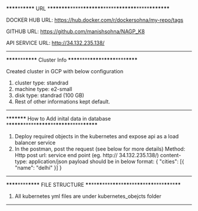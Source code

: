 **\*\*\*\***\*\***\*\*\*\*** URL \***\*\*\*\*\*\*\***\*\*\*\*\***\*\*\*\*\*\*\***\*\*\*\*\***\*\*\*\*\*\*\***\*\*\*\*\***\*\*\*\*\*\*\***

DOCKER HUB URL: https://hub.docker.com/r/dockersohna/my-repo/tags

GITHUB URL: https://github.com/manishsohna/NAGP_K8

API SERVICE URL: http://34.132.235.138/

---

**\*\*\*\***\*\*\***\*\*\*\*** Cluster Info **\*\*\*\***\*\*\*\***\*\*\*\***\***\*\*\*\***\*\*\*\***\*\*\*\***

Created cluster in GCP with below configuration

1. cluster type: standrad
2. machine type: e2-small
3. disk type: standrad (100 GB)
4. Rest of other informations kept default.

---

\***\*\*\*\*\*\*** How to Add inital data in database \***\*\*\*\*\***\*\*\*\*\***\*\*\*\*\***\*\***\*\*\*\*\***\*\*\*\*\***\*\*\*\*\***

1. Deploy required objects in the kubernetes and expose api as a load balancer service
2. In the postman, post the request (see below for more details)
   Method: Http post
   url: service end point (eg. http:// 34.132.235.138/)
   content-type: application/json
   payload should be in below format:
   {
   "cities": [{
   "name": "delhi"
   }]
   }

---

**\*\*\*\***\*\*\*\***\*\*\*\*** FILE STRUCTURE **\*\***\*\***\*\***\*\*\*\***\*\***\*\***\*\***\*\*\***\*\***\*\***\*\***\*\*\*\***\*\***\*\***\*\***

1. All kubernetes yml files are under kubernetes_obejcts folder

---
